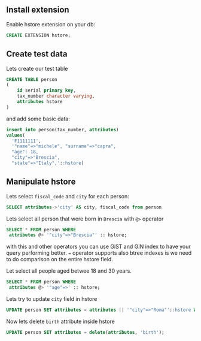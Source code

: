 ## Install extension

Enable hstore extension on your db:

```sql
CREATE EXTENSION hstore;
```

## Create test data

Lets create our test table

```sql
CREATE TABLE person
(
    id serial primary key,
    tax_number character varying,
    attributes hstore
)
```

and add some basic data:

```sql
insert into person(tax_number, attributes) 
values(
  'F1111111', 
  '"name"=>"michele", "surname"=>"capra",
  "age": 18,
  "city"=>"Brescia",
  "state"=>"Italy",'::hstore)
```

## Manipulate hstore

Lets select `fiscal_code` and `city` for each person:
```sql
SELECT attributes->'city' AS city, fiscal_code from person
```
Lets select all person that were born in `Brescia` with `@>` operator
```sql
SELECT * FROM person WHERE
 attributes @> '"city"=>"Brescia"' :: hstore;
```

with this and other operators you can use GiST and GIN index to have your query performing better. `=` operator supports also btree indexes is we need to do comparison on the entire hstore field.

Let select all people aged betwee 18 and 30 years.
```sql
SELECT * FROM person WHERE
 attributes @> '"age"=>' :: hstore;
```

Lets try to update `city` field in hstore 
```sql
UPDATE person SET attributes = attributes || '"city"=>"Roma"'::hstore WHERE fiscal_code= 'F1111111';
```

Now lets delete `birth` attribute inside hstore
```sql
UPDATE person SET attributes = delete(attributes, 'birth');
```

